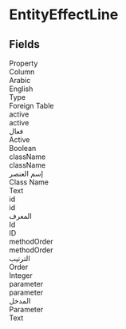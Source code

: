 # EntityEffectLine

<ContentFilter/>

<div class='searchable'>

## Fields

<div class="row header-row">
<div class="cell">Property</div>
<div class="cell">Column</div>
<div class="cell">Arabic</div>
<div class="cell">English</div>
<div class="cell">Type</div>
<div class="cell">Foreign Table</div>
</div><div class="row searchable" id="active">
<div class="cell" data-label="Property">active</div>
<div class="cell" data-label="Column">active</div>
<div class="cell" data-label="Arabic">فعال</div>
<div class="cell" data-label="English">Active</div>
<div class="cell" data-label="Type">Boolean</div>

</div>

<div class="row searchable" id="className">
<div class="cell" data-label="Property">className</div>
<div class="cell" data-label="Column">className</div>
<div class="cell" data-label="Arabic">إسم العنصر</div>
<div class="cell" data-label="English">Class Name</div>
<div class="cell" data-label="Type">Text</div>

</div>

<div class="row searchable" id="id">
<div class="cell" data-label="Property">id</div>
<div class="cell" data-label="Column">id</div>
<div class="cell" data-label="Arabic">المعرف</div>
<div class="cell" data-label="English">Id</div>
<div class="cell" data-label="Type">ID</div>

</div>

<div class="row searchable" id="methodOrder">
<div class="cell" data-label="Property">methodOrder</div>
<div class="cell" data-label="Column">methodOrder</div>
<div class="cell" data-label="Arabic">الترتيب</div>
<div class="cell" data-label="English">Order</div>
<div class="cell" data-label="Type">Integer</div>

</div>

<div class="row searchable" id="parameter">
<div class="cell" data-label="Property">parameter</div>
<div class="cell" data-label="Column">parameter</div>
<div class="cell" data-label="Arabic">المدخل</div>
<div class="cell" data-label="English">Parameter</div>
<div class="cell" data-label="Type">Text</div>

</div>


</div>

